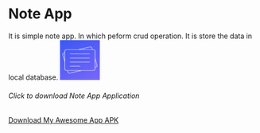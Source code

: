 <h1>Note App</h1>
It is simple note app. In which peform crud operation. It is store the data in local database.
<img src="app/src/main/ic_launcher-playstore.png" alt = "App Icon" width="80" height="80"/>
<h6>Click to download Note App Application</h6>

<a href="https://raw.github.com/mauryanitish/Notes-App/commits/Version/app-debug.apk" download>
    Download My Awesome App APK
</a>        
